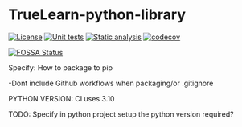 # TrueLearn-python-library
[![License](https://img.shields.io/badge/License-MIT-blue)](https://github.com/comp0016-group1/TrueLearn-python-library/blob/main/LICENSE)
[![Unit tests](https://github.com/comp0016-group1/TrueLearn-python-library/actions/workflows/unit_tests.yml/badge.svg)](https://github.com/comp0016-group1/TrueLearn-python-library/actions/workflows/unit_tests.yml)
[![Static analysis](https://github.com/comp0016-group1/TrueLearn-python-library/actions/workflows/static_analysis.yml/badge.svg)](https://github.com/comp0016-group1/TrueLearn-python-library/actions/workflows/static_analysis.yml)
[![codecov](https://codecov.io/gh/comp0016-group1/TrueLearn-python-library/branch/main/graph/badge.svg?token=69JZ051NAO)](https://codecov.io/gh/comp0016-group1/TrueLearn-python-library)

[![FOSSA Status](https://app.fossa.com/api/projects/git%2Bgithub.com%2Fcomp0016-group1%2FTrueLearn-python-library.svg?type=small)](https://app.fossa.com/projects/git%2Bgithub.com%2Fcomp0016-group1%2FTrueLearn-python-library?ref=badge_small)


Specify:
How to package to pip

-Dont include Github workflows when packaging/or .gitignore

PYTHON VERSION:
CI uses 3.10 

TODO:
Specify in python project setup the python version required?
